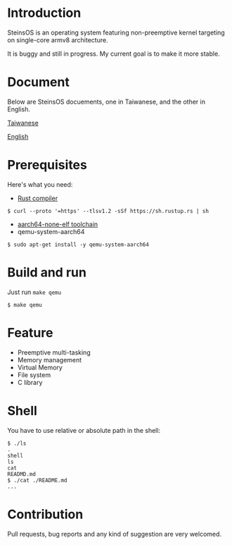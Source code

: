 # Introduction
SteinsOS is an operating system featuring non-preemptive kernel targeting on single-core armv8 architecture.

It is buggy and still in progress. My current goal is to make it more stable. 

# Document
Below are SteinsOS docuements, one in Taiwanese, and the other in English.

[Taiwanese](https://hackmd.io/@wywh0917/rJEE2msfY)

[English](https://hackmd.io/@wywh0917/H1kKW4ift)


# Prerequisites
Here's what you need: 
- [Rust compiler](https://www.rust-lang.org/tools/install)
```
$ curl --proto '=https' --tlsv1.2 -sSf https://sh.rustup.rs | sh
```
- [aarch64-none-elf toolchain](https://developer.arm.com/tools-and-software/open-source-software/developer-tools/gnu-toolchain/gnu-a/downloads)
- qemu-system-aarch64
```
$ sudo apt-get install -y qemu-system-aarch64
```

# Build and run
Just run `make qemu`
```
$ make qemu
```
# Feature
- Preemptive multi-tasking
- Memory management
- Virtual Memory
- File system
- C library

# Shell
You have to use relative or absolute path in the shell:
```
$ ./ls
.
shell
ls
cat
READMD.md
$ ./cat ./README.md
...
```

# Contribution

Pull requests, bug reports and any kind of suggestion are very welcomed.
